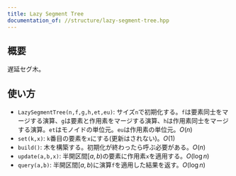 ```yaml
---
title: Lazy Segment Tree
documentation_of: //structure/lazy-segment-tree.hpp
---
```


## 概要
遅延セグ木。

## 使い方
* `LazySegmentTree(n,f,g,h,et,eu)`: サイズ`n`で初期化する。`f`は要素同士をマージする演算、`g`は要素と作用素をマージする演算、`h`は作用素同士をマージする演算。`et`はモノイドの単位元。`eu`は作用素の単位元。$O(n)$
* `set(k,x)`: `k`番目の要素を`x`にする(更新はされない)。$O(1)$
* `build()`: 木を構築する。初期化が終わったら呼ぶ必要がある。$O(n)$
* `update(a,b,x)`: 半開区間$[a,b)$の要素に作用素`x`を適用する。$O(\log n)$
* `query(a,b)`: 半開区間$[a,b)$に演算`f`を適用した結果を返す。$O(\log n)$

